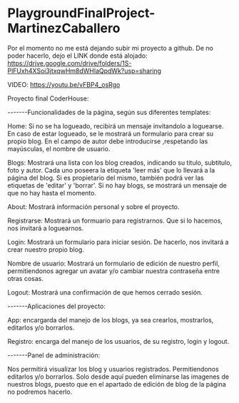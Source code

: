 # PlaygroundFinalProject-MartinezCaballero

Por el momento no me está dejando subir mi proyecto a github. De no poder hacerlo, dejo el LINK donde está alojado: https://drive.google.com/drive/folders/1S-PlFUxh4XSoi3jtxqwHm8dWHlaQpdWk?usp=sharing

VIDEO: https://youtu.be/vFBP4_osRgo

Proyecto final CoderHouse:

-------Funcionalidades de la página, según sus diferentes templates:

Home: Si no se ha logueado, recibirá un mensaje invitandolo a loguearse. En caso de estar logueado, se le mostrará un formulario para crear su propio blog. En el campo de autor debe introducirse ,respetando las mayúsculas, el nombre de usuario.

Blogs: Mostrará una lista con los blog creados, indicando su titulo, subtitulo, foto y autor. Cada uno poseera la etiqueta 'leer más' que lo llevará a la página del blog. Si es propietario del mismo, también podrá ver las etiquetas de 'editar' y 'borrar'. Si no hay blogs, se mostrará un mensaje de que no hay hasta el momento.

About: Mostrará información personal y sobre el proyecto.

Registrarse: Mostrará un formuario para registrarnos. Que si lo hacemos, nos invitará a loguearnos.

Login: Mostrará un formulario para iniciar sesión. De hacerlo, nos invitará a crear nuestro propio blog.

Nombre de usuario: Mostrará un formulario de edición de nuestro perfil, permitiendonos agregar un avatar y/o cambiar nuestra contraseña entre otras cosas.

Logout: Mostrará una confirmación de que hemos cerrado sesión.



-------Aplicaciones del proyecto:

App: encargarda del manejo de los blogs, ya sea crearlos, mostrarlos, editarlos y/o borrarlos.

Registro: encarga del manejo de los usuarios, de su registro, login y logout.

-------Panel de administración:

Nos permitirá visualizar los blog y usuarios registrados. Permitiendonos editarlos y/o borrarlos. Solo desde aquí pueden eliminarse las imagenes de nuestros blogs, puesto que en el apartado de edición de blog de la página no podremos hacerlo.
